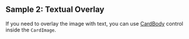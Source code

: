 ## Sample 2: Textual Overlay

If you need to overlay the image with text, you can use [CardBody](/docs/controls/bootstrap4/CardBody/{branch}) control inside the `CardImage`.